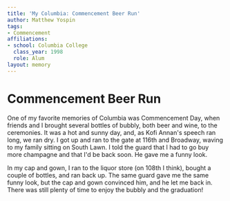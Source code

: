 ```yaml
---
title: 'My Columbia: Commencement Beer Run'
author: Matthew Yospin
tags:
- Commencement
affiliations:
- school: Columbia College
  class_year: 1998
  role: Alum
layout: memory
---
```


# Commencement Beer Run

One of my favorite memories of Columbia was Commencement Day, when friends and I brought several bottles of bubbly, both beer and wine, to the ceremonies.  It was a hot and sunny day, and, as Kofi Annan's speech ran long, we ran dry.  I got up and ran to the gate at 116th and Broadway, waving to my family sitting on South Lawn.  I told the guard that I had to go buy more champagne and that I'd be back soon.  He gave me a funny look.

In my cap and gown, I ran to the liquor store (on 108th I think), bought a couple of bottles, and ran back up.  The same guard gave me the same funny look, but the cap and gown convinced him, and he let me back in.  There was still plenty of time to enjoy the bubbly and the graduation!

